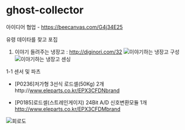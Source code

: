 ghost-collector
===============
아이디어 협업 - https://beecanvas.com/G4j34E25

유령 데이타를 찾고 포집

1. 이야기 들려주는 냉장고 : http://diginori.com/32
![이야기하는 냉장고 구성](http://cfile25.uf.tistory.com/image/236A7F44548CCBC42EF880)
![이야기하는 냉장고 센싱](http://cfile30.uf.tistory.com/image/22061C42548CD0BA155E28)

1-1 센서 및 파츠
+ [P0236]저가형 3선식 로드셀(50Kg) 2개http://www.eleparts.co.kr/EPX3CFDNbrand

+ [P0185]로드셀(스트레인게이지) 24Bit A/D 신호변환모듈 1개 http://www.eleparts.co.kr/EPX3CFDMbrand

![회로도](http://i.stack.imgur.com/SAsAx.png)
